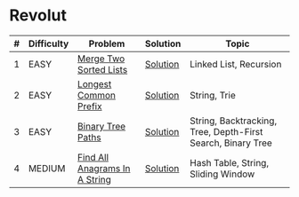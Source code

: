 # Revolut

| # | Difficulty | Problem | Solution | Topic |
|---|------------|---------|----------|--------|
| 1 | EASY | [Merge Two Sorted Lists](https://leetcode.com/problems/merge-two-sorted-lists) | [Solution](../coding/datastructures/linkedList/LinkedList.java) | Linked List, Recursion |
| 2 | EASY | [Longest Common Prefix](https://leetcode.com/problems/longest-common-prefix) | [Solution](../coding/datastructures/string/LongestCommonPrefix.java) | String, Trie |
| 3 | EASY | [Binary Tree Paths](https://leetcode.com/problems/binary-tree-paths) | [Solution](../coding/datastructures/binaryTree/Solutions.java) | String, Backtracking, Tree, Depth-First Search, Binary Tree |
| 4 | MEDIUM | [Find All Anagrams In A String](https://leetcode.com/problems/find-all-anagrams-in-a-string) | [Solution](../coding/algorithms/twoPointerAndSlidingWindow/FindAllAnagramsInAString.java) | Hash Table, String, Sliding Window |
